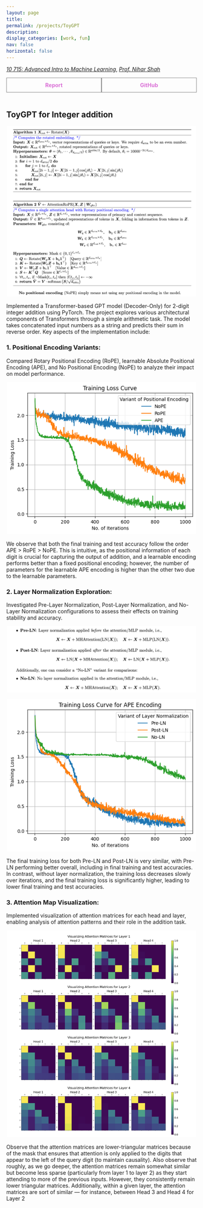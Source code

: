 ```yaml
---
layout: page
title: 
permalink: /projects/ToyGPT
description:
display_categories: [work, fun]
nav: false
horizontal: false
---
```

  [_10 715: Advanced Intro to Machine Learning_](https://www.cs.cmu.edu/~nihars/teaching/10715-Fa23/index.html/), [_Prof. Nihar Shah_](https://www.cs.cmu.edu/~nihars/) 

<div style="display: flex;">
    <a href="/assets/pdf/ToyGPT.pdf" style="flex: 1; padding: 10px; border: 1px solid grey; text-align: center; text-decoration: none;">
        <div style="font-weight: bold; color: orchid;">Report</div>
    </a>
    <a href="https://github.com/Vansh28Kapoor/ToyGPT" style="flex: 1; padding: 10px; border: 1px solid grey; text-align: center; text-decoration: none;">
        <div style="font-weight: bold; color: orchid;">GitHub</div>
    </a>
</div>

<br>

## ToyGPT for Integer addition
<p align="center">	
    <img width="500"  src="/assets/img/PosAlgo.png">	
</p>	

Implemented a Transformer-based GPT model (Decoder-Only) for 2-digit integer addition using PyTorch. The project explores various architectural components of Transformers through a simple arithmetic task. The model takes concatenated input numbers as a string and predicts their sum in reverse order. Key aspects of the implementation include:

### 1. Positional Encoding Variants:
Compared Rotary Positional Encoding (RoPE), learnable Absolute Positional Encoding (APE), and No Positional Encoding (NoPE) to analyze their impact on model performance.

<p align="center">	
    <img width="500"  src="/assets/img/PoSencodingloss.png">	
</p>	

We observe that both the final training and test accuracy follow the order APE > RoPE > NoPE. This
is intuitive, as the positional information of each digit is crucial for capturing the output of addition, and
a learnable encoding performs better than a fixed positional encoding; however, the number of parameters
for the learnable APE encoding is higher than the other two due to the learnable parameters.

### 2. Layer Normalization Exploration: 
Investigated Pre-Layer Normalization, Post-Layer Normalization, and No-Layer Normalization configurations to assess their effects on training stability and accuracy.
<p align="center">	
    <img width="500"  src="/assets/img/LayerNorm.png">	
</p>	

<p align="center">	
    <img width="500"  src="/assets/img/Layernormloss.png">	
</p>	

The final training loss for both Pre-LN and Post-LN is very similar, with Pre-LN performing better overall,
including in final training and test accuracies. In contrast, without layer normalization, the training loss
decreases slowly over iterations, and the final training loss is significantly higher, leading to lower final
training and test accuracies.

### 3. Attention Map Visualization: 
Implemented visualization of attention matrices for each head and layer, enabling analysis of attention patterns and their role in the addition task.

<p align="center">	
    <img width="500"  src="/assets/img/Attention.png">	
</p>	

Observe that the attention matrices are lower-triangular matrices because of the mask that ensures that
attention is only applied to the digits that appear to the left of the query digit (to maintain causality). 
Also observe that roughly, as we go deeper, the attention matrices remain somewhat similar but become less
sparse (particularly from layer 1 to layer 2) as they start attending to more of the previous inputs. However,
they consistently remain lower triangular matrices. Additionally, within a given layer, the attention matrices
are sort of similar — for instance, between Head 3 and Head 4 for Layer 2
